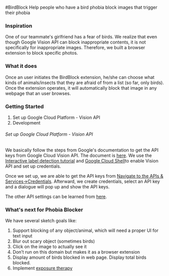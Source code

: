 #BirdBlock
Help people who have a bird phobia block images that trigger their phobia

### Inspiration
One of our teammate's girlfriend has a fear of birds. We realize that even though Google Vision API can block inappropriate contents, it is not specifically for inappropriate images. Therefore, we built a browser extension to block specific photos.

### What it does
Once an user initiates the BirdBlock extension, he/she can choose what kinds of animals/insects that they are afraid of from a list (so far, only birds). Once the extension operates, it will automatically block that image in any webpage that an user browses. 

### Getting Started
1. Set up Google Cloud Platform - Vision API
2. Development

###### Set up Google Cloud Platform - Vision API
We basically follow the steps from Google's documentation to get the API keys from Google Cloud Vision API. The document is [here](https://cloud.google.com/vision/docs/). We use the [Interactive label detection tutorial](https://cloud.google.com/vision/docs/label-detection-tutorial) and [Google Cloud Shell](https://cloud.google.com/shell/docs)to enable Vision API and set up credentials.

Once we set up, we are able to get the API keys from [Navigate to the APIs & Services→Credentials](https://cloud.google.com/docs/authentication/api-keys). Afterward, we create credentials, select an API key and a dialogue will pop up and show the API keys.

The other API settings can be learned from [here](https://cloud.google.com/docs/authentication/api-keys).


### What's next for Phobia Blocker
We have several sketch goals like:
1. Support blocking of any object/animal, which will need a proper UI for text input
2. Blur out scary object (sometimes birds)
3. Click on the image to actually see it
4. Don’t run on this domain but makes it as a browser extension
5. Display amount of birds blocked in web page. Display total birds blocked.
6. Implement [exposure therapy](http://www.anxietycare.org.uk/docs/animal.asp)

